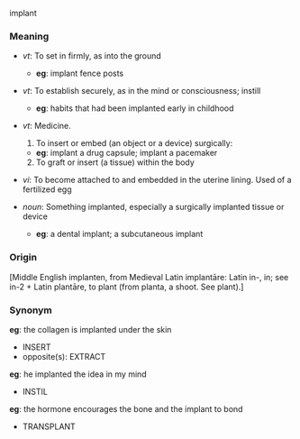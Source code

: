 implant
### Meaning
+ _vt_: To set in firmly, as into the ground
    + __eg__: implant fence posts
+ _vt_: To establish securely, as in the mind or consciousness; instill
    + __eg__: habits that had been implanted early in childhood
+ _vt_: Medicine.
   1. To insert or embed (an object or a device) surgically:
    + __eg__: implant a drug capsule; implant a pacemaker
   2. To graft or insert (a tissue) within the body
+ _vi_: To become attached to and embedded in the uterine lining. Used of a fertilized egg

+ _noun_: Something implanted, especially a surgically implanted tissue or device
    + __eg__: a dental implant; a subcutaneous implant

### Origin

[Middle English implanten, from Medieval Latin implantāre: Latin in-, in; see in-2 + Latin plantāre, to plant (from planta, a shoot. See plant).]

### Synonym

__eg__: the collagen is implanted under the skin

+ INSERT
+ opposite(s): EXTRACT

__eg__: he implanted the idea in my mind

+ INSTIL

__eg__: the hormone encourages the bone and the implant to bond

+ TRANSPLANT


